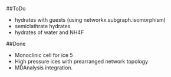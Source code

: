 ##ToDo
* hydrates with guests (using networkx.subgraph.isomorphism)
* semiclathrate hydrates
* hydrates of water and NH4F

##Done
* Monoclinic cell for ice 5
* High pressure ices with prearranged network topology
* MDAnalysis integration.

